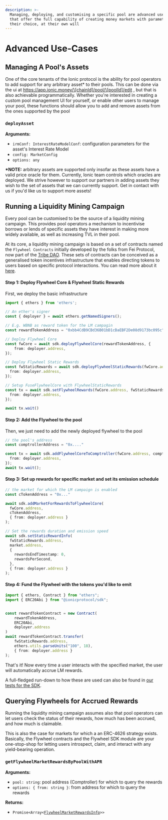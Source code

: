 ```yaml
---
description: >-
  Managing, deploying, and customising a specific pool are advanced use-cases
  that offer the full capability of creating money markets with parameters of
  their choice, at their own will
---
```


# Advanced Use-Cases

## Managing A Pool's Assets

One of the core tenants of the Ionic protocol is the ability for pool operators to add support for any arbitrary asset\* to their pools. This can be done via the ui at https://app.ionic.money/\[chainId]/pool/\[poolId]/edit , but that is also achievable programmatically. Whether you're interested in creating a custom pool management UI for yourself, or enable other users to manage your pool, these functions should allow you to add and remove assets from the ones supported by the pool

### `deployAsset`

**Arguments:**

* `irmConf: InterestRateModelConf`: configuration parameters for the asset's Interest Rate Model
* `config: MarketConfig`
* `options: any`

**\*NOTE:** arbitrary assets are supported only insofar as these assets have a valid price oracle for them. Currently, Ionic team controls which oracles are deployed. We strive however to support our partners in adding assets they wish to the set of assets that we can currently support. Get in contact with us if you'd like us to support more assets!

## Running a Liquidity Mining Campaign

Every pool can be customised to be the source of a liquidity mining campaign. This provides pool operators a mechanism to incentivise borrows or lends of specific assets they have interest in making more widely available, as well as increasing TVL in their pool.

At its core, a liquidity mining campaign is based on a set of contracts named the `Flywheel Contracts` initially developed by the folks from Fei Protocol, now part of the [Tribe DAO](https://docs.tribedao.xyz/docs/protocol/Overview). These sets of contracts can be conceived as a generalised token incentives infrastructure that enables directing tokens to users based on specific protocol interactions. You can read more about it [here](https://github.com/fei-protocol/flywheel-v2).

#### Step 1: Deploy Flywheel Core & Flywheel Static Rewards

First, we deploy the basic infrastructure

```typescript
import { ethers } from 'ethers';

// An ether's signer
const { deployer } = await ethers.getNamedSigners();

// E.g. WBNB as reward token for the LM campagin
const rewardTokenAddress = "0xbb4CdB9CBd36B01bD1cBaEBF2De08d9173bc095c"

// Deploy Flywheel Core
const fwCore = await sdk.deployFlywheelCore(rewardTokenAddress, {
    from: deployer.address,
});

// Deploy Flywheel Static Rewards
const fwStaticRewards = await sdk.deployFlywheelStaticRewards(fwCore.address, {
  from: deployer.address,
});

// Setup FuseFlywheelCore with FlywheelStaticRewards
const tx = await sdk.setFlywheelRewards(fwCore.address, fwStaticRewards.address, {
  from: deployer.address,
});

await tx.wait()
```

#### Step 2: Add the Flywheel to the pool

Then, we just need to add the newly deployed flywheel to the pool

```typescript
// the pool's address
const comptrollerAddress = "0x...."

const tx = await sdk.addFlywheelCoreToComptroller(fwCore.address, comptrollerAddress, {
  from: deployer.address,
});
await tx.wait();
```

#### Step 3: Set up rewards for specific market and set its emission schedule

```typescript
// the market for which the LM campaign is enabled
const cTokenAddress = "0x..."

await sdk.addMarketForRewardsToFlywheelCore(
  fwCore.address, 
  cTokenAddress, 
  { from: deployer.address }
);

// Set the rewards duration and emission speed
await sdk.setStaticRewardInfo(
  fwStaticRewards.address,
  market.address,
  {
    rewardsEndTimestamp: 0,
    rewardsPerSecond,
  },
  { from: deployer.address }
);
```

#### Step 4: Fund the Flywheel with the tokens you'd like to emit

```typescript
import { ethers, Contract } from "ethers";
import { ERC20Abi } from "@ionicprotocol/sdk";


const rewardTokenContract = new Contract(
    rewardTokenAddress,
    ERC20Abi,
    deployer.address
)
await rewardTokenContract.transfer(
    fwStaticRewards.address, 
    ethers.utils.parseUnits("100", 18), 
    { from: deployer.address }
);

```

That's it! Now every time a user interacts with the specified market, the user will automatically accrue LM rewards.

A full-fledged run-down to how these are used can also be found in [our tests for the SDK](https://github.com/ionicprotocol/monorepo).

## Querying Flywheels for Accrued Rewards

Running the liquidity mining campaign assumes also that pool operators can let users check the status of their rewards, how much has been accrued, and how much is claimable.

This is also the case for markets for which a an ERC-4626 strategy exists. Basically, the Flywheel contracts and the Flywheel SDK module are your one-stop-shop for letting users introspect, claim, and interact with any yield-bearing operation.

### `getFlywheelMarketRewardsByPoolWithAPR`

**Arguments:**

* `pool: string`: pool address (Comptroller) for which to query the rewards
* `options: { from: string }`: from address for which to query the rewards

**Returns:**

* `Promise<Array<`[`FlywheelMarketRewardsInfo`](api-reference-typing-and-interfaces.md#flywheelmarketrewardsinfo)`>>`
